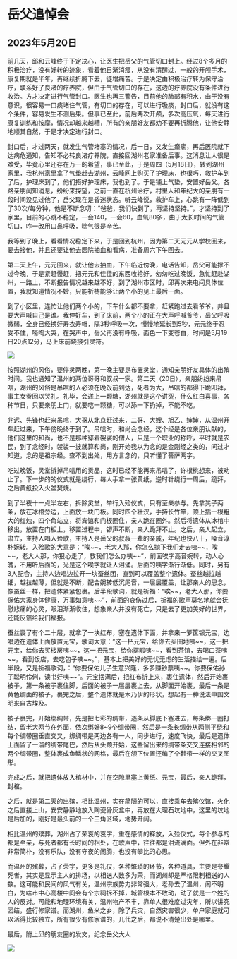 岳父追悼会
=======================

2023年5月20日
-----------------------

前几天，邱和云峰终于下定决心，让医生把岳父的气管切口封上。经过8个多月的积极治疗，没有好转的迹象，看着他日渐消瘦，从没有清醒过，一般的开颅手术，康复期就是半年，再继续折腾下去，徒增痛苦。于是决定由积极治疗转为保守治疗，联系好了良渚的疗养院，但由于气管切口的存在，这边的疗养院没有条件进行收治。方才决定进行气管封口。医生也再三警告，目前他的肺部有积水，由于没有意识，很容易一口痰堵住气管，有切口的存在，可以进行吸痰，封口后，就没有这个条件，容易发生不测后果。但事已至此，前后两次开颅，多次高压氧，每天进行康复训练和按摩，情况却越来越糟，所有的亲朋好友都劝不要再折腾他，让他安静地顺其自然，于是才决定进行封口。

封口后，才过两天，就发生气管堵塞的情况，后一日，又发生癫痫，再后医院就下达病危通知，告知不必转良渚疗养院，直接回湖州老家准备后事。这消息让人很是难受，毕竟心里还存在万一的希望，事已至此，于是周四（5月18日），转到湖州家里，我杭州家里拿了气垫赶去湖州，云峰网上购买了护理床，也很巧，救护车到了后，护理床到了，他们搭好护理床，我也到了。于是铺上气垫，安置好岳父。各路亲朋闻知消息，纷纷来探望，之前一直在杭州治疗，村里人和年纪大的亲朋有一段时间没见过他了，岳父现在是昏迷状态。听云峰说，救护车上，心跳有一阵低到了30次/每分钟，他是不断念叨：“爸爸，我们快到了，再坚持坚持。”，才坚持到了家里，目前的心跳不稳定，一会140，一会60，血氧80多，由于太长时间的气管切口，咋一改用口鼻呼吸，喘气很是辛苦。

我等到了晚上，看看情况稳定下来，于是回到杭州，因为第二天元元从学校回来，要去接他，并且还要让他去医院抽血和看病，准备周六下午回去。

第二天上午，元元回来，就让他去抽血，下午临近傍晚，电话告知，岳父可能撑不过今晚，于是紧赶慢赶，把元元和佳佳的东西收拾好，匆匆吃过晚饭，急忙赶赴湖州，一路上，不断报告情况越来越不好，到了湖州市区时，邱再次来电问具体位置，我就知道情况不妙，只能祈祷能够让两个小的见上最后一面。

到了小区里，连忙让他们两个小的，下车什么都不要拿，赶紧跑过去看爷爷，并且要大声喊自己是谁。我停好车，到了床前，两个小的正在大声呼喊爷爷，岳父呼吸微弱，全身已经换好寿衣寿帽，隔3秒呼吸一次，慢慢地延长到5秒，元元终于忍受不住，嚎啕大哭，在哭声中，岳父再没有呼吸，面色一下变苍白，时间是5月19日20点12分，马上床前烧接引灵符。

![]({{site.url}}/assets/blog-images/20230520/111.jpg)

按照湖州的风俗，要停灵两晚，第一晚主要是布置灵堂，通知亲朋好友具体的出殡时间。我也通知了温州的两位哥哥和叔叔一家。第二天（20日），亲朋纷纷来吊唁，湖州的风俗是吊唁的人必须在晚饭前到达，死者为大，吊唁的都得下跪叩拜，事主女眷回以哭礼。礼毕，会递上一颗糖，湖州就是这个讲究，什么红白喜事，各种节日，只要亲朋上门，就要吃一颗糖，可以舔一下扔掉，不能不吃。

兆远、先锋也赶来吊唁，大哥从北京赶过来，二哥、大嫂、旭乙、婶婶，从温州开车赶过来，下午傍晚终于到了。吊唁时，和尚会念经，这个经是各位亲朋认献的，他们这里的和尚，也不是那种穿着袈裟的僧人，只是一个职业的称呼，平时就是农民，到了念经时，袈裟一披就算和尚，刚开始我以为念的是金刚经之类的，问过才知道，念的是祖宗经。查不到出处，用方言念的，只听懂了菩萨两字。

吃过晚饭，灵堂拆掉吊唁用的贡品，这时已经不能再来吊唁了，许根桃想来，被劝止了。下一步的的仪式就是绕行，每人手拿一张黄纸，逆时针绕行一周后，跪拜，之后黄纸投入火盆焚烧。

到了半夜十一点半左右，拆除灵堂，举行入殓仪式，只有至亲参与。先拿凳子两条，放在冰棺旁边，上面放一块门板。同时四个壮汉，手持长竹竿，顶上插一根粗大的红烛，四个角站立，将宾馆和门板圈住，亲人跪在圈外。然后将遗体从冰棺中移出，放置在门板上，移置过程中，锣声不断，亲人跪拜不止。之后，亲人起立，肃立，主持人唱入殓歌，主持人是岳父的叔叔一辈的亲戚，年纪也快八十，嗓音淳朴婉转。入殓歌的大意是：“唉\~\~，老大人那，你怎么抛下我们走去咦\~\~，唉\~\~，老大人那，你狠心走了，教我们怎么办咦\~\~”，前面唉字高音婉转，动人心魄，不用听后面的，光是这个唉字就让人泪涌。后面的咦字渐行渐低。同时，另有3人配合，主持人边唱边拉开一块蚕丝团，直到可以覆盖整个遗体。蚕丝越拉越细，越拉越薄，但就是不断，配合婉转低沉尾音，一层层覆盖，让那亲人的思念，像蚕丝一样，把遗体紧紧包裹。后半段歌词，就是祈福：“唉\~\~，老大人那，你要保佑大家身体健康，万事如意咦\~\~”，前面的哀伤过后，祈福的歌声莫名地就会抚慰悲痛的心灵，眼泪渐渐收住，想象亲人并没有死亡，只是去了更加美好的世界，还能反馈给我们福报。

蚕丝裹了有个二十层，就拿了一块红布，塞在遗体下面，并拿来一箩筐银元宝，边唱边在遗体上面放置元宝，歌词大意：“这一把元宝，给你去买田地咦\~\~，这一把元宝，给你去买楼房咦\~\~，这一把元宝，给你摆暇咦\~\~，看到茶馆，去喝口茶咦\~\~，看到饭店，去吃包子咦\~\~。”，基本上把美好的无忧无虑的生活描绘一遍。后半段，又是祈福歌词，：“你要保佑儿子生意兴隆，多多赚钞票咦\~\~。你要保佑孙子聪明伶俐，读书好咦\~\~”。元宝摆满后，把红布折上来，裹住遗体，然后开始裹被子，第一条被子裹住脚，后面的被子一层层裹上去，从脚面开始裹，最后一条是黄色绸面的被子，裹完之后，整个遗体就是木乃伊的形状，想起有一种说法中国文明来自古埃及。

被子裹完，开始绑绸带，先是把七彩的绸带，逐条从脚底下塞进去，每条绑一圈打结，留老大两节在外面，依次绑好8~9个绸带圈，然后是一条长绸带从两侧平绕和每个绸带圈垂直交叉，绑绸带是两边各有一人，同步进行，速度飞快，最后是遗体上面留了一溜的绸带尾巴，然后从头颈开始，这些留出来的绸带条交叉连接相邻的两个绸带圈，整体裹成鱼鳞状的网格，最后在颌下位置还编了个鞋带一样的交叉图形。

完成之后，就把遗体放入棺材中，并在空隙里塞上黄纸、元宝，最后，亲人跪拜，封棺。

之后，就是第二天的出殡，相比温州，实在简陋的可以，直接乘车去殡仪馆，火化之后直接上山，安安静静地放入陶瓷骨灰盒中，再放在大理石坟地中，这里的坟地是后加的，刚好是最头前的一个三角区域，地势开阔。

相比温州的殡葬，湖州占了荣哀的哀字，重在感情的释放，入殓仪式，每个参与的都是至亲，与死者都有长时间的相处，在歌声中，往往都是泪流满面。但外在非常非常简朴，没有乐队，没有守夜的闹腾，也没有攀比的心思。

而温州的殡葬，占了荣字，更多是礼仪，各种繁琐的环节，各种道具，主要是夸耀死者，其实是显示主人的排场，以相送人数多为荣，而湖州却是严格限制相送的人数。这可能和民间的风气有关，温州宗族势力非常强大，老孙去了温州，闹不明白，为啥市中心高楼中间会有个宗祠拆不掉，城管根本不敢动，动了就是一个姓的人的反对。可能和地理环境有关，温州物产不丰，靠单人很难度过灾年，所以讲究团结，盛行修家谱。而湖州，鱼米之乡，除了兵灾，自然灾害很少，单户家庭就可以活得比较独立，所有很少有修家谱的，几代之后，都说不清楚出处是哪里。

最后，附上邱的朋友圈的发文，纪念岳父大人

![]({{site.url}}/assets/blog-images/20230520/123.jpg)